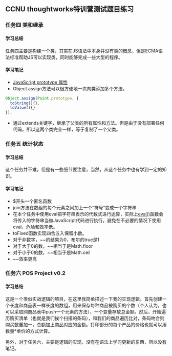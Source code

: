 ## CCNU thoughtworks特训营测试题目练习

### 任务四 类和继承

#### 学习总结

任务四主要是构建一个类，其实在JS语法中本身并没有类的概念，但是ECMA语法标准帮助JS可以实现类，同时能够完成一些大型的程序。

#### 学习笔记

* [JavaScript prototype 属性](http://www.w3school.com.cn/jsref/jsref_prototype_array.asp)
* Object.assign方法可以很方便地一次向类添加多个方法。

```javascript
Object.assign(Point.prototype, {
  toString(){},
  toValue(){}
});
```

* 通过extends关键字，继承了父类的所有属性和方法。但是由于没有部署任何代码，所以这两个类完全一样，等于复制了一个父类。

### 任务五 统计状态

#### 学习总结

这个任务并不难，但是有一些细节要注意，当然，从这个任务中也有学到一定的知识。

#### 学习笔记

* $开头一个匿名函数
* join方法在数组的每个元素之间加上一个“符号”变成一个字符串 
* 在本个任务中使用eval把字符串表示的代数式进行运算，实际上[eval()](https://developer.mozilla.org/zh-CN/docs/Web/JavaScript/Reference/Global_Objects/eval)函数会将传入的字符串当做JavaScript代码进行执行。避免在不必要的情况下使用eval，危险和效率低。
* toFixed函数实现四舍五入保留小数。
* 对于非数字，~~的结果为0，布尔的true是1
* 对于大于0的数，~~相当于是Math.floor
* 对于小于0的数，~~相当于是Math.ceil
* ~~效率更高

### 任务六 POS Project v0.2

#### 学习总结

这是一个类似实战逻辑的项目，在这里我简单描述一下我的实现逻辑。首先创建一个长度和商品表一样长度的数组，用来保存每种商品被购买的个数（个人认为，也可以采取网商品表中push一个元素的方法），一个变量存放总金额。然后，开始遍历购买清单（也就是我们挨个扫描的条码），和我们的商品遍历比对，条码吻合则购买数量加一，总额加上商品对应的金额。打印部分的每个产品的价格也就可以用数量*单价的方式计算。

另外，对于任务六，主要是逻辑的实现，没有在语法上学习更新的东西，所以没有笔记。


